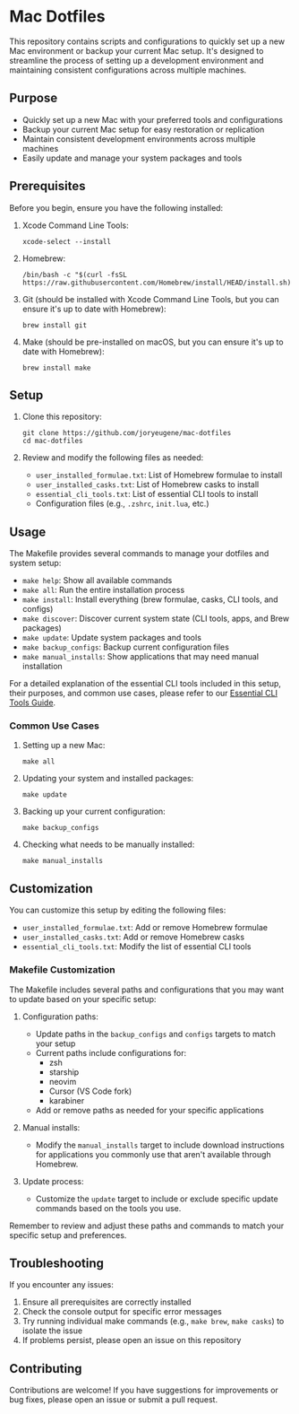# Mac Dotfiles

This repository contains scripts and configurations to quickly set up a new Mac environment or backup your current Mac setup. It's designed to streamline the process of setting up a development environment and maintaining consistent configurations across multiple machines.

## Purpose

- Quickly set up a new Mac with your preferred tools and configurations
- Backup your current Mac setup for easy restoration or replication
- Maintain consistent development environments across multiple machines
- Easily update and manage your system packages and tools

## Prerequisites

Before you begin, ensure you have the following installed:

1. Xcode Command Line Tools:
   ```
   xcode-select --install
   ```

2. Homebrew:
   ```
   /bin/bash -c "$(curl -fsSL https://raw.githubusercontent.com/Homebrew/install/HEAD/install.sh)"
   ```

3. Git (should be installed with Xcode Command Line Tools, but you can ensure it's up to date with Homebrew):
   ```
   brew install git
   ```

4. Make (should be pre-installed on macOS, but you can ensure it's up to date with Homebrew):
   ```
   brew install make
   ```

## Setup

1. Clone this repository:
   ```
   git clone https://github.com/joryeugene/mac-dotfiles
   cd mac-dotfiles
   ```

2. Review and modify the following files as needed:
   - `user_installed_formulae.txt`: List of Homebrew formulae to install
   - `user_installed_casks.txt`: List of Homebrew casks to install
   - `essential_cli_tools.txt`: List of essential CLI tools to install
   - Configuration files (e.g., `.zshrc`, `init.lua`, etc.)

## Usage

The Makefile provides several commands to manage your dotfiles and system setup:

- `make help`: Show all available commands
- `make all`: Run the entire installation process
- `make install`: Install everything (brew formulae, casks, CLI tools, and configs)
- `make discover`: Discover current system state (CLI tools, apps, and Brew packages)
- `make update`: Update system packages and tools
- `make backup_configs`: Backup current configuration files
- `make manual_installs`: Show applications that may need manual installation

For a detailed explanation of the essential CLI tools included in this setup, their purposes, and common use cases, please refer to our [Essential CLI Tools Guide](essential-cli-tools-guide.md).

### Common Use Cases

1. Setting up a new Mac:
   ```
   make all
   ```

2. Updating your system and installed packages:
   ```
   make update
   ```

3. Backing up your current configuration:
   ```
   make backup_configs
   ```

4. Checking what needs to be manually installed:
   ```
   make manual_installs
   ```

## Customization

You can customize this setup by editing the following files:

- `user_installed_formulae.txt`: Add or remove Homebrew formulae
- `user_installed_casks.txt`: Add or remove Homebrew casks
- `essential_cli_tools.txt`: Modify the list of essential CLI tools

### Makefile Customization

The Makefile includes several paths and configurations that you may want to update based on your specific setup:

1. Configuration paths:
   - Update paths in the `backup_configs` and `configs` targets to match your setup
   - Current paths include configurations for:
     - zsh
     - starship
     - neovim
     - Cursor (VS Code fork)
     - karabiner
   - Add or remove paths as needed for your specific applications

2. Manual installs:
   - Modify the `manual_installs` target to include download instructions for applications you commonly use that aren't available through Homebrew.

3. Update process:
   - Customize the `update` target to include or exclude specific update commands based on the tools you use.

Remember to review and adjust these paths and commands to match your specific setup and preferences.

## Troubleshooting

If you encounter any issues:

1. Ensure all prerequisites are correctly installed
2. Check the console output for specific error messages
3. Try running individual make commands (e.g., `make brew`, `make casks`) to isolate the issue
4. If problems persist, please open an issue on this repository

## Contributing

Contributions are welcome! If you have suggestions for improvements or bug fixes, please open an issue or submit a pull request.


